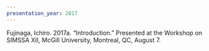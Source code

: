 ```yaml
---
presentation_year: 2017
---
```

Fujinaga, Ichiro. 2017a. “Introduction.” Presented at the Workshop on SIMSSA XII, McGill University, Montreal, QC, August 7.
